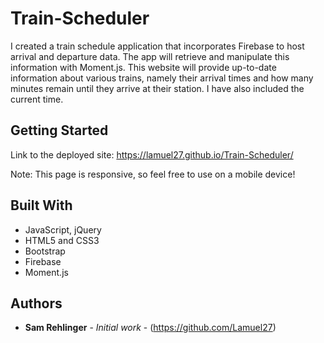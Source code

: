 # Train-Scheduler

I created a train schedule application that incorporates Firebase to host arrival and departure data. The app will retrieve and manipulate this information with Moment.js. This website will provide up-to-date information about various trains, namely their arrival times and how many minutes remain until they arrive at their station.
I have also included the current time.

## Getting Started

Link to the deployed site:
https://lamuel27.github.io/Train-Scheduler/

Note: This page is responsive, so feel free to use on a mobile device!

## Built With

* JavaScript, jQuery
* HTML5 and CSS3
* Bootstrap
* Firebase
* Moment.js


## Authors

* **Sam Rehlinger** - *Initial work* - (https://github.com/Lamuel27)
